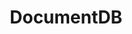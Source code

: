 ---
title: "DocumentDB"
linkTitle: "DocumentDB"
description: >
   All resources within group DocumentDB.
---